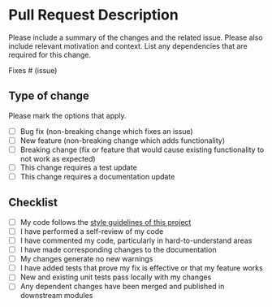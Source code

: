 # Pull Request Description

Please include a summary of the changes and the related issue.
Please also include relevant motivation and context.
List any dependencies that are required for this change.

Fixes # (issue)

## Type of change

Please mark the options that apply.

- [ ] Bug fix (non-breaking change which fixes an issue)
- [ ] New feature (non-breaking change which adds functionality)
- [ ] Breaking change (fix or feature that would cause existing functionality to not work as expected)
- [ ] This change requires a test update
- [ ] This change requires a documentation update

## Checklist

- [ ] My code follows the [style guidelines of this project](https://github.com/unum-cloud/awesome)
- [ ] I have performed a self-review of my code
- [ ] I have commented my code, particularly in hard-to-understand areas
- [ ] I have made corresponding changes to the documentation
- [ ] My changes generate no new warnings
- [ ] I have added tests that prove my fix is effective or that my feature works
- [ ] New and existing unit tests pass locally with my changes
- [ ] Any dependent changes have been merged and published in downstream modules

